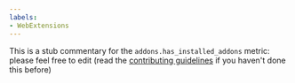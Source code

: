```yaml
---
labels:
- WebExtensions
---
```

This is a stub commentary for the `addons.has_installed_addons` metric: please feel free to edit (read the
[contributing guidelines](https://github.com/mozilla/glean-annotations/blob/main/CONTRIBUTING.md)
if you haven't done this before)
